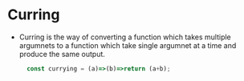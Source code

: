 # Curring

- Curring is the way of converting a function which takes multiple argumnets to a function which take single argumnet at a time and produce the same output.

  ```js
    const currying = (a)=>(b)=>return (a+b);
  ```
